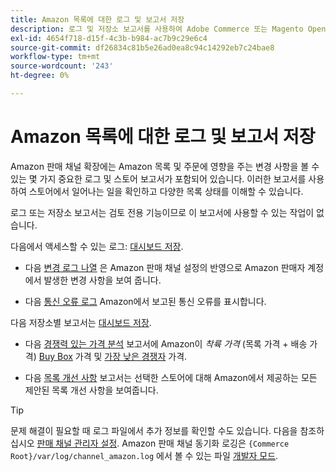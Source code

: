 ```yaml
---
title: Amazon 목록에 대한 로그 및 보고서 저장
description: 로그 및 저장소 보고서를 사용하여 Adobe Commerce 또는 Magento Open Source 저장소 및 Amazon Marketplace 목록에서 발생하는 상황을 확인할 수 있습니다.
exl-id: 4654f718-d15f-4c3b-b984-ac7b9c29e6c4
source-git-commit: df26834c81b5e26ad0ea8c94c14292eb7c24bae8
workflow-type: tm+mt
source-wordcount: '243'
ht-degree: 0%

---
```


# Amazon 목록에 대한 로그 및 보고서 저장

Amazon 판매 채널 확장에는 Amazon 목록 및 주문에 영향을 주는 변경 사항을 볼 수 있는 몇 가지 중요한 로그 및 스토어 보고서가 포함되어 있습니다. 이러한 보고서를 사용하여 스토어에서 일어나는 일을 확인하고 다양한 목록 상태를 이해할 수 있습니다.

로그 또는 저장소 보고서는 검토 전용 기능이므로 이 보고서에 사용할 수 있는 작업이 없습니다.

다음에서 액세스할 수 있는 로그: [대시보드 저장](./amazon-store-dashboard.md).

- 다음 [변경 로그 나열](./listing-changes-log.md) 은 Amazon 판매 채널 설정의 반영으로 Amazon 판매자 계정에서 발생한 변경 사항을 보여 줍니다.

- 다음 [통신 오류 로그](./communication-errors-log.md) Amazon에서 보고된 통신 오류를 표시합니다.

다음 저장소별 보고서는 [대시보드 저장](./amazon-store-dashboard.md).

- 다음 [경쟁력 있는 가격 분석](./competitive-price-analysis.md) 보고서에 Amazon이 _착륙 가격_ (목록 가격 + 배송 가격) [Buy Box](./buy-box-competitor-pricing.md) 가격 및 [가장 낮은 경쟁자](./lowest-competitor-pricing.md) 가격.

- 다음 [목록 개선 사항](./listing-improvements.md) 보고서는 선택한 스토어에 대해 Amazon에서 제공하는 모든 제안된 목록 개선 사항을 보여줍니다.

>[!TIP]
>
>문제 해결이 필요할 때 로그 파일에서 추가 정보를 확인할 수도 있습니다. 다음을 참조하십시오 [판매 채널 관리자 설정](./sales-channel-settings.md). Amazon 판매 채널 동기화 로깅은 `{Commerce Root}/var/log/channel_amazon.log` 에서 볼 수 있는 파일 [개발자 모드](https://experienceleague.adobe.com/docs/commerce-admin/systems/tools/developer-tools.html#operation-modes).
